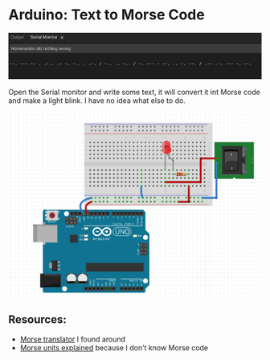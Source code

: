 # Arduino: Text to Morse Code

![](./example.png)

Open the Serial monitor and write some text, it will convert it int Morse
code and make a light blink. I have no idea what else to do.

![](./schematic.png)

## Resources:
- [Morse translator](https://morsecode.world/international/translator.html) I found around
- [Morse units explained](https://morsecode.world/international/timing.html) because I don't know Morse code

